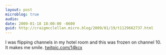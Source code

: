 ```yaml
---
layout: post
microblog: true
audio: 
date: 2009-01-18 18:00:00 -0600
guid: http://craigmcclellan.micro.blog/2009/01/19/t1129662737.html
---
```

I was flipping channels in my hotel room and this was frozen on channel 10. It makes me smile.  [twitpic.com/14kcx](http://twitpic.com/14kcx)
